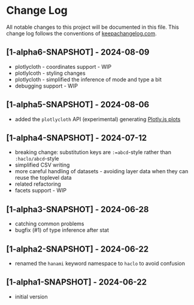 # Change Log
All notable changes to this project will be documented in this file. This change log follows the conventions of [keepachangelog.com](http://keepachangelog.com/).

## [1-alpha6-SNAPSHOT] - 2024-08-09
- plotlycloth - coordinates support - WIP
- plotlylcoth - styling changes
- plotlycloth - simplified the inference of mode and type a bit
- debugging support - WIP

## [1-alpha5-SNAPSHOT] - 2024-08-06
- added the `plotlycloth` API (experimental) generating [Plotly.js plots](https://plotly.com/javascript/)

## [1-alpha4-SNAPSHOT] - 2024-07-12
- breaking change: substitution keys are `:=abcd`-style rather than `:haclo/abcd`-style
- simplified CSV writing
- more careful handling of datasets - avoiding layer data when they can reuse the toplevel data
- related refactoring
- facets support - WIP

## [1-alpha3-SNAPSHOT] - 2024-06-28
- catching common problems
- bugfix (#1) of type inference after stat

## [1-alpha2-SNAPSHOT] - 2024-06-22
- renamed the `hanami` keyword namespace to `haclo` to avoid confusion

## [1-alpha1-SNAPSHOT] - 2024-06-22
- initial version
